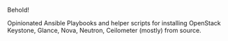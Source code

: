 Behold!

Opinionated Ansible Playbooks and helper scripts for installing OpenStack
Keystone, Glance, Nova, Neutron, Ceilometer (mostly) from source.